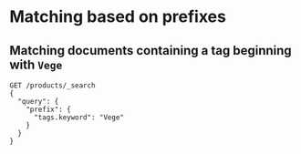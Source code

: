 # Matching based on prefixes

## Matching documents containing a tag beginning with `Vege`

```
GET /products/_search
{
  "query": {
    "prefix": {
      "tags.keyword": "Vege"
    }
  }
}
```